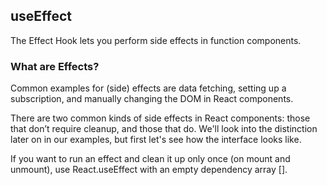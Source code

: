 ## useEffect

The Effect Hook lets you perform side effects in function components.

### What are Effects?

Common examples for (side) effects are data fetching, setting up a subscription, and manually changing the DOM in React components.

There are two common kinds of side effects in React components: those that don’t require cleanup, and those that do. We'll look into the distinction later on in our examples, but first let's see how the interface looks like.

If you want to run an effect and clean it up only once (on mount and unmount), use React.useEffect with an empty dependency array [].
